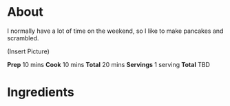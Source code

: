 # About

I normally have a lot of time on the weekend, so I like to make pancakes and scrambled.

(Insert Picture)

**Prep** 10 mins
**Cook** 10 mins
**Total** 20 mins
**Servings** 1 serving
**Total** TBD

# Ingredients

